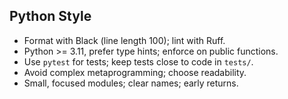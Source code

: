 ## Python Style

- Format with Black (line length 100); lint with Ruff.
- Python >= 3.11, prefer type hints; enforce on public functions.
- Use `pytest` for tests; keep tests close to code in `tests/`.
- Avoid complex metaprogramming; choose readability.
- Small, focused modules; clear names; early returns.


